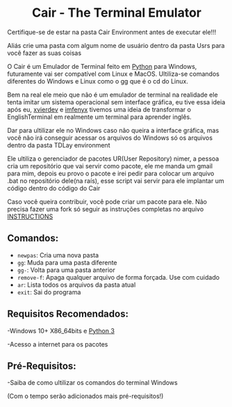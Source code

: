 <h1 align="center">Cair - The Terminal Emulator</h1>

Certifique-se de estar na pasta Cair Environment antes de executar ele!!!

Aliás crie uma pasta com algum nome de usuário dentro da pasta Usrs para você fazer as suas coisas

O Cair é um Emulador de Terminal feito em [Python](https://www.python.org/) para Windows, futuramente vai ser compatível com Linux e MacOS. Ultiliza-se comandos diferentes do Windows e Linux como o gg que é o cd do Linux.

Bem na real ele meio que não é um emulador de terminal na realidade ele tenta imitar um sistema operacional sem interface gráfica, eu tive essa ideia após eu, [xvierdev](https://github.com/xvierdev/) e [imfenyx](https://github.com/imfenyx) tivemos uma ideia de transformar o EnglishTerminal em realmente um terminal para aprender inglês.

Dar para ultilizar ele no Windows caso não queira a interface gráfica, mas você não irá conseguir acessar os arquivos do Windows só os arquivos dentro da pasta TDLay environment

Ele ultiliza o gerenciador de pacotes UR(User Repository) nimer, a pessoa cria um repositório que vai servir como pacote, ele me manda um gmail para mim, depois eu provo o pacote e irei pedir para colocar um arquivo .bat no repositório dele(na raís), esse script vai servir para ele implantar um código dentro do código do Cair

Caso você queira contribuir, você pode criar um pacote para ele. Não precisa fazer uma fork só seguir as instruções completas no arquivo [INSTRUCTIONS](https://github.com/Cubo3D/Cair/blob/main/INSTRUCTIONS)

## Comandos:
* `newpas`:  Cria uma nova pasta
* `gg`: Muda para uma pasta diferente
* `gg-`: Volta para uma pasta anterior
* `remove-f`: Apaga qualquer arquivo de forma forçada. Use com cuidado
* `ar`: Lista todos os arquivos da pasta atual
* `exit`: Sai do programa

## Requisitos Recomendados:

-Windows 10+ X86_64bits e [Python 3](https://www.python.org/ftp/python/3.13.2/python-3.13.2-amd64.exe)

-Acesso a internet para os pacotes

## Pré-Requisitos:

-Saiba de como ultilizar os comandos do terminal Windows

(Com o tempo serão adicionados mais pré-requisitos!)
